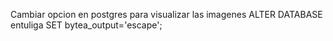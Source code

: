 Cambiar opcion en postgres para visualizar las imagenes
ALTER DATABASE entuliga SET bytea_output='escape';
